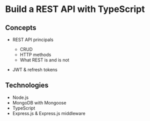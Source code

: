 # Build a REST API with TypeScript

## Concepts

- REST API principals

  - CRUD
  - HTTP methods
  - What REST is and is not

- JWT & refresh tokens

## Technologies

- Node.js
- MongoDB with Mongoose
- TypeScript
- Express.js & Express.js middleware
